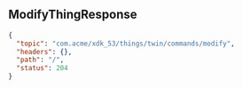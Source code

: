 ## ModifyThingResponse

```json
{
  "topic": "com.acme/xdk_53/things/twin/commands/modify",
  "headers": {},
  "path": "/",
  "status": 204
}
```

